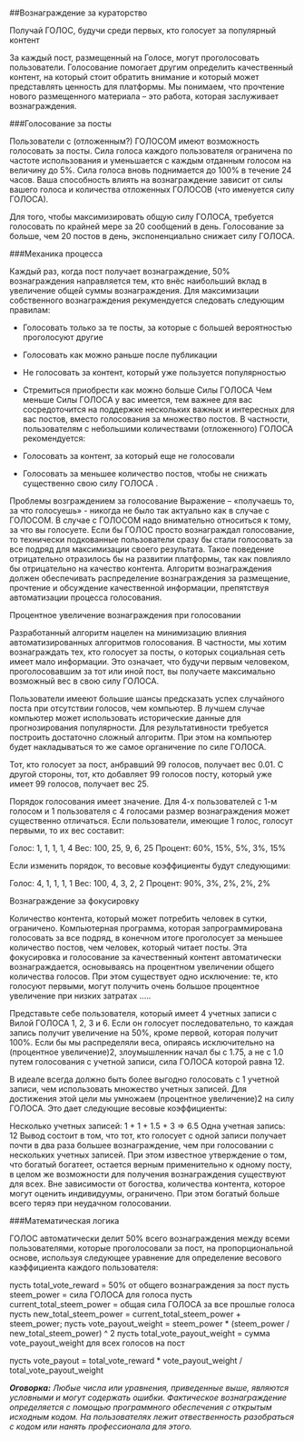 #
##Вознаграждение за кураторство 

Получай ГОЛОС, будучи среди первых, кто голосует за популярный контент

За каждый пост, размещенный на Голосе, могут проголосовать пользователи. Голосование помогает другим определить качественный контент, на который стоит обратить внимание и который может представлять ценность для платформы. Мы понимаем, что прочтение нового размещенного материала – это работа, которая заслуживает вознаграждения.

###Голосование за посты

Пользователи с (отложенным?) ГОЛОСОМ имеют возможность голосовать за посты. Сила голоса каждого пользователя ограничена по частоте использования и уменьшается с каждым отданным голосом на величину до 5%. Сила голоса вновь поднимается до 100% в течение 24 часов. Ваша способность влиять на вознаграждение зависит от силы вашего голоса и количества отложенных ГОЛОСОВ (что именуется  силу ГОЛОСА).
 
Для того, чтобы максимизировать общую силу ГОЛОСА, требуется голосовать по крайней мере за 20 сообщений в день. Голосование за больше, чем 20 постов в день, экспоненциально снижает силу ГОЛОСА.

###Механика процесса

Каждый раз, когда пост получает вознаграждение, 50% вознаграждения направляется тем, кто внёс наибольший вклад в увеличение общей суммы вознаграждения. Для максимизации собственного вознаграждения рекумендуется следовать следующим правилам:

- Голосовать только за те посты, за которые с большей вероятностью проголосуют другие
- Голосовать как можно раньше после публикации 
- Не голосовать за контент, который уже пользуется популярностью
- Стремиться приобрести как можно больше Силы ГОЛОСА 
Чем меньше Силы ГОЛОСА у вас имеется, тем важнее для вас сосредоточится на поддержке нескольких важных и интересных для вас постов, вместо голосования за множество постов. В частности, пользователям с небольшими количествами (отложенного) ГОЛОСА рекомендуется:

- Голосовать за контент, за который еще не голосовали
- Голосовать за меньшее количество постов, чтобы не снижать существенно свою силу ГОЛОСА .

Проблемы возграждением за голосование
Выражение – «получаешь то, за что голосуешь» - никогда не было так актуально как в случае с ГОЛОСОМ. В случае с ГОЛОСОМ надо внимательно относиться к тому, за что вы голосуете. Если бы ГОЛОС просто вознаграждал голосование, то технически подкованные пользователи сразу бы стали голосовать за все подряд для максимизации своего результата. Такое поведение отрицательно отразилось бы на развитии платформы, так как повлияло бы отрицательно на качество контента. Алгоритм вознаграждения должен обеспечивать распределение вознаграждения за размещение, прочтение и обсуждение качественной информации, препятствуя автоматизации процесса голосования.

Процентное увеличение вознаграждения при голосовании

Разработанный алгоритм нацелен на минимизацию влияния автоматизированных алгоритмов голосования. В частности, мы хотим вознаграждать тех, кто голосует за посты, о которых социальная сеть имеет мало информации. Это означает, что будучи первым человеком, проголосовавшим за тот или иной пост, вы получаете максимально возможный вес в свою силу ГОЛОСА.

Пользователи имееют большие шансы предсказать успех случайного поста при отсутствии голосов, чем компьютер. В лучшем случае компьютер может использовать исторические данные для прогнозирования популярности. Для результативности требуется построить достаточно сложный алгоритм. При этом на компьютер будет накладываться то же самое органичение по силе ГОЛОСА.

Тот, кто голосует за пост, анбравший 99 голосов, получает вес 0.01. С другой стороны, тот, кто добавляет 99 голосов посту, который уже имеет 99 голосов, получает вес 25.

Порядок голосования имеет значение. Для 4-х пользователей с 1-м голосом и 1 пользователя с 4 голосами размер вознаграждения может существенно отличаться. Если пользователи, имеющие 1 голос, голосут первыми, то их вес составит:

Голос: 1, 1, 1, 1, 4
Вес: 100, 25, 9, 6, 25
Процент: 60%, 15%, 5%, 3%, 15%

Если изменить порядок, то весовые коэффициенты будут следующими:

Голос: 4, 1, 1, 1, 1
Вес: 100, 4, 3, 2, 2
Процент: 90%, 3%, 2%, 2%, 2%

Вознаграждение за фокусировку 

Количество контента, который может потребить человек в сутки, ограничено. Компьютерная программа, которая запрограммирована голосовать за все подряд, в конечном итоге проголосует за меньшее количество постов, чем человек, который читает посты. Эта фокусировка и голосование за качественный контент автоматически вознаграждается, основываясь на процентном увеличении общего количества голосов. При этом существует одно исключение: те, кто голосуют первыми, могут получить очень большое процентное увеличение при низких затратах .....

Представьте себе пользователя, который имеет 4 учетных записи с Вилой ГОЛОСА 1, 2, 3 и 6. Если он голосует последовательно, то каждая запись получит увеличение на 50%, кроме первой, которая получит 100%. Если бы мы распределяли веса, опираясь исключительно на (процентное увеличение)2, злоумышленник начал бы с 1.75, а не с 1.0 путем голосования с учетной записи, сила ГОЛОСА которой равна 12.

В идеале всегда должно быть более выгодно голосовать с 1 учетной записи, чем использовать множество учетных записей. Для достижения этой цели мы умножаем (процентное увеличение)2 на силу ГОЛОСА. Это дает следующие весовые коэффициенты:

Несколько учетных записей: 1 + 1 + 1.5 + 3 => 6.5
Одна учетная запись: 12
Вывод состоит в том, что тот, кто голосует с одной записи получает почти в два раза большее вознаграждение, чем при голосовании с нескольких учетных записей. При этом известное утверждение о том, что богатый богатеет, остается верным применительно к одному посту, в целом же возможности для получения вознаграждения существуют для всех. Вне зависимости от богоства, количества контента, которое могут оценить индивидуумы, ограничено. При этом богатый больше всего теряэ при неудачном голосовании.

###Математическая логика

ГОЛОС автоматически делит 50% всего вознаграждения между всеми пользователями, которые проголосовали за пост, на пропорциональной основе, используя следующее уравнение для определение весового каэффициента каждого пользователя:

пусть total_vote_reward = 50% от общего вознаграждения за пост
пусть steem_power = сила ГОЛОСА для голоса 
пусть current_total_steem_power = общая сила ГОЛОСА за все прошлые голоса
пусть new_total_steem_power = current_total_steem_power + steem_power;
пусть vote_payout_weight = steem_power * (steem_power / new_total_steem_power) ^ 2
пусть total_vote_payout_weight = сумма vote_payout_weight для всех голосов на пост

пусть vote_payout = total_vote_reward * vote_payout_weight / total_vote_payout_weight

_**Оговорка:**_
_Любые числа или уравнения, приведенные выше, являются условными и могут содержать ошибки. Фактическое вознаграждение определяется с помощью программного обеспечения с открытым исходным кодом. На пользователях лежит отвественность разобраться с кодом или нанять профессионала для этого._
